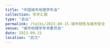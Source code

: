 ```yaml
---
title: "中国城市地理学年会"
collection: 学术汇报
type: "会议"
permalink: /talks/2023-09-15-城市韧性与城市安全
venue: "城市地理学学术委员会"
date: 2023-09-15
location: "武汉"
---
```

